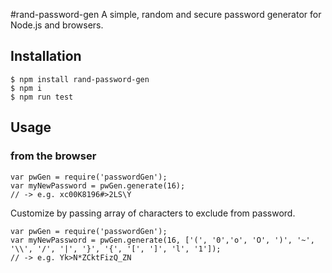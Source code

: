 #rand-password-gen
A simple, random and secure password generator for Node.js and browsers.

## Installation

    $ npm install rand-password-gen
    $ npm i
    $ npm run test

## Usage
### from the browser

    var pwGen = require('passwordGen');
    var myNewPassword = pwGen.generate(16);
    // -> e.g. xc00K8196#>2LS\Y

Customize by passing array of characters to exclude from password.

    var pwGen = require('passwordGen');
    var myNewPassword = pwGen.generate(16, ['(', '0','o', 'O', ')', '~', '\\', '/', '|', '}', '{', '[', ']', 'l', '1']);
    // -> e.g. Yk>N*ZCktFizQ_ZN
